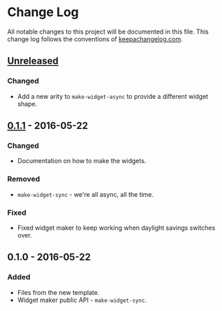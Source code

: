 # Change Log
All notable changes to this project will be documented in this file. This change log follows the conventions of [keepachangelog.com](http://keepachangelog.com/).

## [Unreleased]
### Changed
- Add a new arity to `make-widget-async` to provide a different widget shape.

## [0.1.1] - 2016-05-22
### Changed
- Documentation on how to make the widgets.

### Removed
- `make-widget-sync` - we're all async, all the time.

### Fixed
- Fixed widget maker to keep working when daylight savings switches over.

## 0.1.0 - 2016-05-22
### Added
- Files from the new template.
- Widget maker public API - `make-widget-sync`.

[Unreleased]: https://github.com/your-name/greedy-algorithms/compare/0.1.1...HEAD
[0.1.1]: https://github.com/your-name/greedy-algorithms/compare/0.1.0...0.1.1
